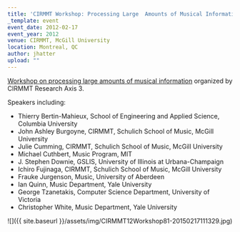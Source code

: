 ```yaml
---
title: 'CIRMMT Workshop: Processing Large  Amounts of Musical Information'
_template: event
event_date: 2012-02-17
event_year: 2012
venue: CIRMMT, McGill University
location: Montreal, QC
author: jhatter
upload: ""
---
```


[Workshop on processing large amounts of musical information](http://www.cirmmt.org/activities/workshops/research/musical-info/event) organized by CIRMMT Research Axis 3.

Speakers including:

* Thierry Bertin-Mahieux, School of Engineering and Applied Science, Columbia University
* John Ashley Burgoyne, CIRMMT, Schulich School of Music, McGill University
* Julie Cumming, CIRMMT, Schulich School of Music, McGill University
* Michael Cuthbert, Music Program, MIT
* J. Stephen Downie, GSLIS, University of Illinois at Urbana-Champaign
* Ichiro Fujinaga, CIRMMT, Schulich School of Music, McGill University
* Frauke Jurgenson, Music, University of Aberdeen
* Ian Quinn, Music Department, Yale University
* George Tzanetakis, Computer Science Department, University of Victoria
* Christopher White, Music Department, Yale University

![]({{ site.baseurl }}/assets/img/CIRMMT12Workshop81-20150217111329.jpg)
